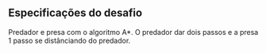 ## Especificações do desafio

Predador e presa com o algoritmo A*. O predador dar dois passos e a presa 1 passo se distânciando do predador.
